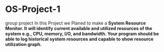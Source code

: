 # OS-Project-1
group project
In this Project we Planed to make a <b> System Resource Monitor<b>. It will identify current available and utilized resources of the system e.g., CPU, memory, I/O, and bandwidth. Your program should be able to log historical system resources and capable to show resource utilization graph.
